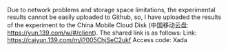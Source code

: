 Due to network problems and storage space limitations, the experimental results cannot be easily uploaded to Github, so, I have uploaded the results of the experiment to the China Mobile Cloud Disk (中国移动云盘: https://yun.139.com/w/#/client).
The shared link is as follows: 
Link: https://caiyun.139.com/m/i?005ChjSeC2ukf
Access code: Xada

